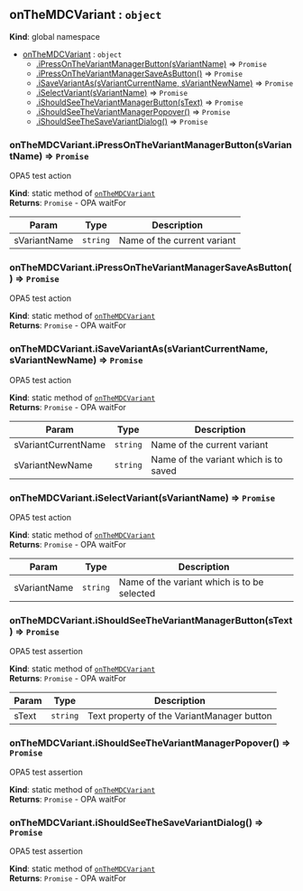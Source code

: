 <a name="onTheMDCVariant"></a>

## onTheMDCVariant : <code>object</code>
**Kind**: global namespace  

* [onTheMDCVariant](#onTheMDCVariant) : <code>object</code>
    * [.iPressOnTheVariantManagerButton(sVariantName)](#onTheMDCVariant.iPressOnTheVariantManagerButton) ⇒ <code>Promise</code>
    * [.iPressOnTheVariantManagerSaveAsButton()](#onTheMDCVariant.iPressOnTheVariantManagerSaveAsButton) ⇒ <code>Promise</code>
    * [.iSaveVariantAs(sVariantCurrentName, sVariantNewName)](#onTheMDCVariant.iSaveVariantAs) ⇒ <code>Promise</code>
    * [.iSelectVariant(sVariantName)](#onTheMDCVariant.iSelectVariant) ⇒ <code>Promise</code>
    * [.iShouldSeeTheVariantManagerButton(sText)](#onTheMDCVariant.iShouldSeeTheVariantManagerButton) ⇒ <code>Promise</code>
    * [.iShouldSeeTheVariantManagerPopover()](#onTheMDCVariant.iShouldSeeTheVariantManagerPopover) ⇒ <code>Promise</code>
    * [.iShouldSeeTheSaveVariantDialog()](#onTheMDCVariant.iShouldSeeTheSaveVariantDialog) ⇒ <code>Promise</code>

<a name="onTheMDCVariant.iPressOnTheVariantManagerButton"></a>

### onTheMDCVariant.iPressOnTheVariantManagerButton(sVariantName) ⇒ <code>Promise</code>
OPA5 test action

**Kind**: static method of [<code>onTheMDCVariant</code>](#onTheMDCVariant)  
**Returns**: <code>Promise</code> - OPA waitFor  

| Param | Type | Description |
| --- | --- | --- |
| sVariantName | <code>string</code> | Name of the current variant |

<a name="onTheMDCVariant.iPressOnTheVariantManagerSaveAsButton"></a>

### onTheMDCVariant.iPressOnTheVariantManagerSaveAsButton() ⇒ <code>Promise</code>
OPA5 test action

**Kind**: static method of [<code>onTheMDCVariant</code>](#onTheMDCVariant)  
**Returns**: <code>Promise</code> - OPA waitFor  
<a name="onTheMDCVariant.iSaveVariantAs"></a>

### onTheMDCVariant.iSaveVariantAs(sVariantCurrentName, sVariantNewName) ⇒ <code>Promise</code>
OPA5 test action

**Kind**: static method of [<code>onTheMDCVariant</code>](#onTheMDCVariant)  
**Returns**: <code>Promise</code> - OPA waitFor  

| Param | Type | Description |
| --- | --- | --- |
| sVariantCurrentName | <code>string</code> | Name of the current variant |
| sVariantNewName | <code>string</code> | Name of the variant which is to saved |

<a name="onTheMDCVariant.iSelectVariant"></a>

### onTheMDCVariant.iSelectVariant(sVariantName) ⇒ <code>Promise</code>
OPA5 test action

**Kind**: static method of [<code>onTheMDCVariant</code>](#onTheMDCVariant)  
**Returns**: <code>Promise</code> - OPA waitFor  

| Param | Type | Description |
| --- | --- | --- |
| sVariantName | <code>string</code> | Name of the variant which is to be selected |

<a name="onTheMDCVariant.iShouldSeeTheVariantManagerButton"></a>

### onTheMDCVariant.iShouldSeeTheVariantManagerButton(sText) ⇒ <code>Promise</code>
OPA5 test assertion

**Kind**: static method of [<code>onTheMDCVariant</code>](#onTheMDCVariant)  
**Returns**: <code>Promise</code> - OPA waitFor  

| Param | Type | Description |
| --- | --- | --- |
| sText | <code>string</code> | Text property of the VariantManager button |

<a name="onTheMDCVariant.iShouldSeeTheVariantManagerPopover"></a>

### onTheMDCVariant.iShouldSeeTheVariantManagerPopover() ⇒ <code>Promise</code>
OPA5 test assertion

**Kind**: static method of [<code>onTheMDCVariant</code>](#onTheMDCVariant)  
**Returns**: <code>Promise</code> - OPA waitFor  
<a name="onTheMDCVariant.iShouldSeeTheSaveVariantDialog"></a>

### onTheMDCVariant.iShouldSeeTheSaveVariantDialog() ⇒ <code>Promise</code>
OPA5 test assertion

**Kind**: static method of [<code>onTheMDCVariant</code>](#onTheMDCVariant)  
**Returns**: <code>Promise</code> - OPA waitFor  
